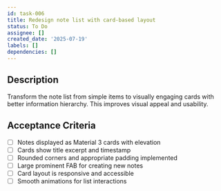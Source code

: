```yaml
---
id: task-006
title: Redesign note list with card-based layout
status: To Do
assignee: []
created_date: '2025-07-19'
labels: []
dependencies: []
---
```


## Description

Transform the note list from simple items to visually engaging cards with better information hierarchy. This improves visual appeal and usability.

## Acceptance Criteria

- [ ] Notes displayed as Material 3 cards with elevation
- [ ] Cards show title excerpt and timestamp
- [ ] Rounded corners and appropriate padding implemented
- [ ] Large prominent FAB for creating new notes
- [ ] Card layout is responsive and accessible
- [ ] Smooth animations for list interactions
